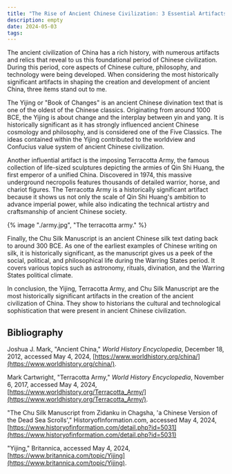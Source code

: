 ```yaml
---
title: "The Rise of Ancient Chinese Civilization: 3 Essential Artifacts"
description: empty
date: 2024-05-03
tags:
---
```


The ancient civilization of China has a rich history, with numerous artifacts and relics that reveal to us this foundational period of Chinese civilization. During this period, core aspects of Chinese culture, philosophy, and technology were being developed. When considering the most historically significant artifacts in shaping the creation and development of ancient China, three items stand out to me.

The Yijing or "Book of Changes" is an ancient Chinese divination text that is one of the oldest of the Chinese classics. Originating from around 1000 BCE, the Yijing is about change and the interplay between yin and yang. It is historically significant as it has strongly influenced ancient Chinese cosmology and philosophy, and is considered one of the Five Classics. The ideas contained within the Yijing contributed to the worldview and Confucius value system of ancient Chinese civilization.

Another influential artifact is the imposing Terracotta Army, the famous collection of life-sized sculptures depicting the armies of Qin Shi Huang, the first emperor of a unified China. Discovered in 1974, this massive underground necropolis features thousands of detailed warrior, horse, and chariot figures. The Terracotta Army is a historically significant artifact because it shows us not only the scale of Qin Shi Huang's ambition to advance imperial power, while also indicating the technical artistry and craftsmanship of ancient Chinese society.

{% image "./army.jpg", "The terracotta army." %}

Finally, the Chu Silk Manuscript is an ancient Chinese silk text dating back to around 300 BCE. As one of the earliest examples of Chinese writing on silk, it is historically significant, as the manuscript gives us a peek of the social, political, and philosophical life during the Warring States period. It covers various topics such as astronomy, rituals, divination, and the Warring States political climate.

In conclusion, the Yijing, Terracotta Army, and Chu Silk Manuscript are the most historically significant artifacts in the creation of the ancient civilization of China. They show to historians the cultural and technological sophistication that were present in ancient Chinese civilization.

## Bibliography

Joshua J. Mark, "Ancient China," *World History Encyclopedia*, December 18, 2012, accessed May 4, 2024, [https://www.worldhistory.org/china/](https://www.worldhistory.org/china/).

Mark Cartwright, "Terracotta Army," *World History Encyclopedia*, November 6, 2017, accessed May 4, 2024, [https://www.worldhistory.org/Terracotta_Army/](https://www.worldhistory.org/Terracotta_Army/).

"The Chu Silk Manuscript from Zidanku in Chagsha, 'a Chinese Version of the Dead Sea Scrolls'," HistoryofInformation.com, accessed May 4, 2024, [https://www.historyofinformation.com/detail.php?id=5031](https://www.historyofinformation.com/detail.php?id=5031)

"Yijing," Britannica, accessed May 4, 2024, [https://www.britannica.com/topic/Yijing](https://www.britannica.com/topic/Yijing).
